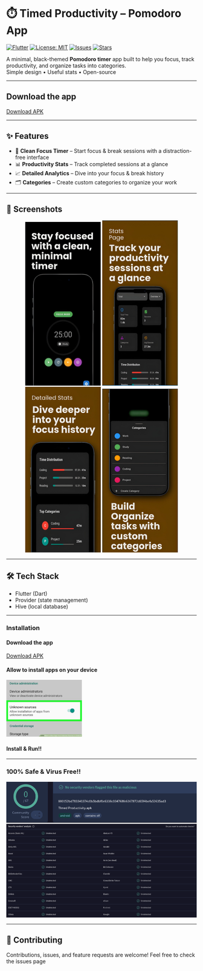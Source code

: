 # ⏱️ Timed Productivity – Pomodoro App

[![Flutter](https://img.shields.io/badge/Flutter-02569B?style=for-the-badge&logo=flutter&logoColor=white)](https://flutter.dev/)
[![License: MIT](https://img.shields.io/badge/License-MIT-green.svg?style=for-the-badge)](LICENSE)
[![Issues](https://img.shields.io/github/issues/Vishwesh-Bhilare/Timed-Productivity?style=for-the-badge)](https://github.com/Vishwesh-Bhilare/Timed_Productivity/issues)
[![Stars](https://img.shields.io/github/stars/Vishwesh-Bhilare/Timed-Productivity?style=for-the-badge)](https://github.com/Vishwesh-Bhilare/Timed_Productivity/stargazers)

A minimal, black-themed **Pomodoro timer** app built to help you focus, track productivity, and organize tasks into categories.  
Simple design • Useful stats • Open-source  

---

## Download the app
[Download APK](https://drive.google.com/file/d/1jS7TnpooWywptPaN-ZiQw0-kyHaa0_eg/view?usp=sharing)

---

## ✨ Features
- 🎯 **Clean Focus Timer** – Start focus & break sessions with a distraction-free interface  
- 📊 **Productivity Stats** – Track completed sessions at a glance  
- 📈 **Detailed Analytics** – Dive into your focus & break history  
- 🗂️ **Categories** – Create custom categories to organize your work  

---

## 📸 Screenshots

<p align="center">
  <img src="images/Timed_Pomodoro_1.jpeg" alt="Home Screen" width="200"/>
  <img src="images/Timed_Pomodoro_2.jpeg" alt="Stats Page" width="200"/>
  <img src="images/Timed_Pomodoro_3.jpeg" alt="Detailed Stats" width="200"/>
  <img src="images/Timed_Pomodoro_4.jpeg" alt="Categories" width="200"/>
</p>

---

## 🛠️ Tech Stack

- Flutter (Dart)
- Provider (state management)
- Hive (local database)

---

### Installation

#### Download the app
[Download APK](https://drive.google.com/file/d/1jS7TnpooWywptPaN-ZiQw0-kyHaa0_eg/view?usp=sharing)

#### Allow to install apps on your device
<img src="images/Allow_apps.jpg" alt="Allow apps" width="200"/>

#### Install & Run!!

---

### 100% Safe & Virus Free!!
<img src="images/Virus_check_1_v1.png" alt="Virus check"/>
<img src="images/Virus_check_2_v1.png" alt="Virus check"/>

---

## 🤝 Contributing

Contributions, issues, and feature requests are welcome!
Feel free to check the issues page
